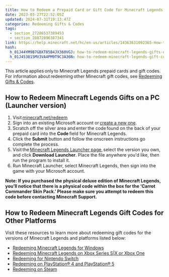 ```yaml
---
title: How to Redeem a Prepaid Card or Gift Code for Minecraft Legends
date: 2023-03-27T22:52:05Z
updated: 2024-07-31T19:13:47Z
categories: Redeeming Gifts & Codes
tags:
  - section_27286537389453
  - section_28872896387341
link: https://help.minecraft.net/hc/en-us/articles/14363631092365-How-to-Redeem-a-Prepaid-Card-or-Gift-Code-for-Minecraft-Legends
hash:
  h_01J44YM9B7GBXT85B4JX360VGJ: how-to-redeem-minecraft-legends-gifts-ona-pc-launcher-version
  h_01J453815MV3VA4PM9T9C3A36N: how-to-redeem-minecraft-legends-gift-codes-for-other-platforms
---
```


This article applies only to Minecraft Legends prepaid cards and gift codes. For information about redeeming other Minecraft gift codes, see [Redeeming Gifts & Codes](https://help.minecraft.net/hc/en-us/sections/28872896387341).

## How to Redeem Minecraft Legends Gifts on a PC (Launcher version) 

1.  Visit [minecraft.net/redeem](https://www.minecraft.net/en-us/redeem)
2.  Sign into an existing Microsoft account or [create a new one](../Account-Settings/Set-Up-Microsoft-Family-Accounts-for-Minecraft-Multiplayer-Games.md).
3.  Scratch off the silver area and enter the code found on the back of your prepaid card into the **Code** field for Minecraft Legends.
4.  Click the **Submit** button and follow the onscreen instructions go complete the process.
5.  Visit the [Minecraft Legends Launcher page](https://www.minecraft.net/en-us/store/legends-standard-edition), select the version you own, and click **Download Launcher**. Place the file anywhere you'd like, then run the program to install it.
6.  Run Minecraft Launcher, select Minecraft Legends, then sign into the game with your Microsoft account.

**Note: If you purchased the physical deluxe edition of Minecraft Legends, you’ll notice that there is a physical code within the box for the ‘Carrot Commander Skin Pack.’ Please make sure you attempt to redeem this code before contacting Minecraft Support.**

## How to Redeem Minecraft Legends Gift Codes for Other Platforms

Visit these resources to learn more about redeeming gift codes for the versions of Minecraft Legends and platforms listed below:

- [Redeeming Minecraft Legends for Windows](https://support.xbox.com/help/subscriptions-billing/redeem-codes-gifting/redeem-prepaid-codes)
- [Redeeming Minecraft Legends on Xbox Series S\|X or Xbox One](https://support.xbox.com/help/subscriptions-billing/redeem-codes-gifting/redeem-prepaid-codes)
- [Redeeming for Nintendo Switch](https://en-americas-support.nintendo.com/app/answers/detail/a_id/22429/~/how-to-redeem-a-download-code-on-nintendo-switch-eshop#:~:text=%20How%20to%20Redeem%20a%20Download%20Code%20on,with%20a%20limited%20version%20of%20Nintendo...%20More%20)
- [Redeeming on PlayStation® 4 and PlayStation® 5](https://support.playstation.com/s/article/How-to-redeem-codes-from-vouchers-and-PlayStation-Network-Cards?language=en_US%22%20%5Ct%20%22_blank)  
- [Redeeming on Steam](https://store.steampowered.com/account/redeemwalletcode)
